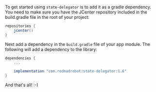 To get started using `state-delegator` is to add it as a gradle dependency. You need to make sure you have the JCenter repository included in the build.gradle file in the root of your project:

```gradle
repositories {
    jcenter()
}
```

Next add a dependency in the `build.gradle` file of your app module. The
following will add a dependency to the library:

```gradle
dependencies {
    ...

    implementation "com.redmadrobot:state-delegator:1.6"
}
```

And that's all! :-)
